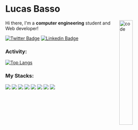 <h1>Lucas Basso</h1>

<img align="right" width="29%" src="https://media.giphy.com/media/fAcQ7d1Hnx2XlY6SMe/giphy.gif" alt="code" />

Hi there, I'm a **computer engineering** student and Web developer!



[![Twitter Badge](https://img.shields.io/badge/-@lucasrbasso-383836?style=flat-square&labelColor=383836&logo=twitter&logoColor=white&link=https://twitter.com/lucasrbasso)](https://twitter.com/lucasrbasso) 
[![Linkedin Badge](https://img.shields.io/badge/-Lucas%20Basso-383836?style=flat-square&logo=Linkedin&logoColor=white&link=https://www.linkedin.com/in/lucasrbasso/)](https://www.linkedin.com/in/lucasrbasso/)

### Activity:

[![Top Langs](https://github-readme-stats.vercel.app/api/top-langs/?username=lucasrbasso&layout=compact&theme=dark)](https://github.com/lucasrbasso/github-readme-stats)

### My Stacks:

<p>
  <img src="https://img.shields.io/badge/-ReactJs-383836?logo=react&logoColor=white&style=flat-square"/>
  <img src="https://img.shields.io/badge/-Typescript-3178C6?logo=typescript&logoColor=white&style=flat-square"/>
  <img src="https://img.shields.io/badge/-Javascript-F7DF1E?logo=javascript&logoColor=383836&style=flat-square"/>
  <img src="https://img.shields.io/badge/-HTML5-E34F26?logo=html5&logoColor=white&style=flat-square"/>
  <img src="https://img.shields.io/badge/-CSS3-1572B6?logo=css3&logoColor=white&style=flat-square"/>
  <img src="https://img.shields.io/badge/-Sass-CC6699?logo=sass&logoColor=white&style=flat-square"/>
  <img src="https://img.shields.io/badge/-NodeJs-339933?logo=node-dot-js&logoColor=white&style=flat-square"/>
  <img src="https://img.shields.io/badge/-NextJs-000000?logo=next-dot-js&logoColor=white&style=flat-square"/>
</p>
